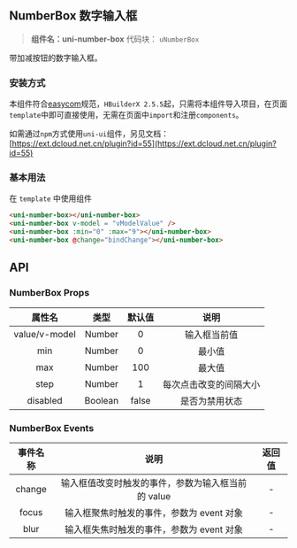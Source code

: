 

## NumberBox 数字输入框
> **组件名：uni-number-box**
> 代码块： `uNumberBox`


带加减按钮的数字输入框。

### 安装方式

本组件符合[easycom](https://uniapp.dcloud.io/collocation/pages?id=easycom)规范，`HBuilderX 2.5.5`起，只需将本组件导入项目，在页面`template`中即可直接使用，无需在页面中`import`和注册`components`。

如需通过`npm`方式使用`uni-ui`组件，另见文档：[https://ext.dcloud.net.cn/plugin?id=55](https://ext.dcloud.net.cn/plugin?id=55)

### 基本用法

在 ``template`` 中使用组件

```html
<uni-number-box></uni-number-box>
<uni-number-box v-model = "vModelValue" />
<uni-number-box :min="0" :max="9"></uni-number-box>
<uni-number-box @change="bindChange"></uni-number-box>
```

## API

### NumberBox Props

|属性名				|类型		|默认值	|说明										|
|:-:					|:-:		|:-:		|:-:										|
|value/v-model|Number	|0			|输入框当前值						|
|min					|Number	|0			|最小值									|
|max					|Number	|100		|最大值									|
|step					|Number	|1			|每次点击改变的间隔大小	|
|disabled			|Boolean|false	|是否为禁用状态					|

### NumberBox Events

|事件名称	|说明																				|返回值	|
|:-:		|:-:																				|:-:		|
|change	|输入框值改变时触发的事件，参数为输入框当前的 value	|-			|
|focus	|输入框聚焦时触发的事件，参数为 event 对象	|-			|
|blur	|输入框失焦时触发的事件，参数为 event 对象	|-			|
